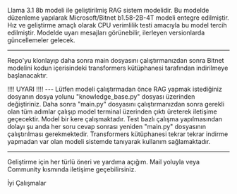 Llama 3.1 8b modeli ile geliştirilmiş RAG sistem modelidir. Bu modelde düzenleme yapılarak Microsoft/Bitnet b1.58-2B-4T modeli entegre edilmiştir. Hız ve geliştirme amaçlı olarak CPU verimlilik testi amacıyla bu model tercih edilmiştir. Modelde uyarı mesajları görünebilir, ilerleyen versionlarda güncellemeler gelecek. 

--------

Repo'yu klonlayıp daha sonra main dosyasını çalıştırmanızdan sonra Bitnet modelini kodun içerisindeki transformers kütüphanesi tarafından indirilmeye başlanacaktır. 

!!!! UYARI !!!!
--- Lütfen modeli çalıştırmadan önce RAG yapmak istediğiniz dosyanın dosya yolunu "knowledge_base.py" dosyası üzerinden değiştiriniz. Daha sonra "main.py" dosyasını çalıştırmanızdan sonra gerekli olan tüm adımlar çalışıp model terminal üzerinden çıktı üreterek iletişime geçecektir. Model bir kere çalışmaktadır. Test bazlı çalışma yapılmasından dolayı şu anda her soru cevap sonrası yeniden "main.py" dosyasının çalıştırılması gerekmektedir. Transformers kütüphanesi tekrar tekrar indirme yapmadan var olan modeli sistemde tanıyarak kullanım sağlamaktadır. 

--------

Geliştirme için her türlü öneri ve yardıma açığım. Mail yoluyla veya Community kısmında iletişime geçebilirsiniz.

İyi Çalışmalar
